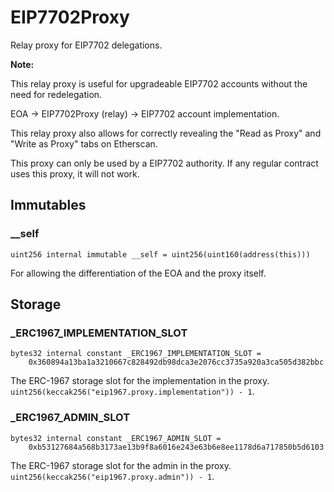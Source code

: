 # EIP7702Proxy

Relay proxy for EIP7702 delegations.


<b>Note:</b>

This relay proxy is useful for upgradeable EIP7702 accounts
without the need for redelegation.

EOA -> EIP7702Proxy (relay) -> EIP7702 account implementation.

This relay proxy also allows for correctly revealing the
"Read as Proxy" and "Write as Proxy" tabs on Etherscan.

This proxy can only be used by a EIP7702 authority.
If any regular contract uses this proxy, it will not work.



<!-- customintro:start --><!-- customintro:end -->

## Immutables

### __self

```solidity
uint256 internal immutable __self = uint256(uint160(address(this)))
```

For allowing the differentiation of the EOA and the proxy itself.

## Storage

### _ERC1967_IMPLEMENTATION_SLOT

```solidity
bytes32 internal constant _ERC1967_IMPLEMENTATION_SLOT =
    0x360894a13ba1a3210667c828492db98dca3e2076cc3735a920a3ca505d382bbc
```

The ERC-1967 storage slot for the implementation in the proxy.   
`uint256(keccak256("eip1967.proxy.implementation")) - 1`.

### _ERC1967_ADMIN_SLOT

```solidity
bytes32 internal constant _ERC1967_ADMIN_SLOT =
    0xb53127684a568b3173ae13b9f8a6016e243e63b6e8ee1178d6a717850b5d6103
```

The ERC-1967 storage slot for the admin in the proxy.   
`uint256(keccak256("eip1967.proxy.admin")) - 1`.